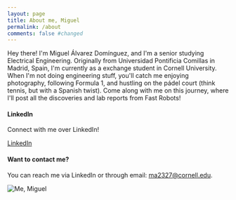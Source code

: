 ```yaml
---
layout: page
title: About me, Miguel
permalink: /about
comments: false #changed
---
```


<div class="row justify-content-between">
<div class="col-md-8 pr-5">

<p>Hey there! I'm Miguel Álvarez Domínguez, and I'm a senior studying Electrical Engineering. Originally from Universidad Pontificia Comillas in Madrid, Spain, I'm currently as a exchange student in Cornell University. When I'm not doing engineering stuff, you'll catch me enjoying photography, following Formula 1, and hustling on the pádel court (think tennis, but with a Spanish twist). Come along with me on this journey, where I'll post all the discoveries and lab reports from Fast Robots!</p>

<!--
<p class="mb-5"><img class="shadow-lg" src="{{site.baseurl}}/assets/images/mediumish-jekyll-template.png" alt="jekyll template mediumish" /></p>
-->
<h4>LinkedIn</h4>

<p>Connect with me over LinkedIn!</p>

<a target="_blank" href="https://www.linkedin.com/in/miguel-alvarez-dominguez/" class="btn btn-primary">LinkedIn</a>

<p></p>

<h4>Want to contact me?</h4>

<p>You can reach me via LinkedIn or through email: <a href="mailto:ma2327@cornell.edu">ma2327@cornell.edu</a>.</p>

</div>

<div class="col-md-4">

<div class="sticky-top sticky-top-80">
<!--
<h5>Buy me a coffee</h5>
-->
<p class="mb-5"><img class="shadow-lg" src="{{site.baseurl}}/assets/images/portrait.png" alt="Me, Miguel" /></p>

<!--
<p>Thank you for your support! Your donation helps me to maintain and improve <a target="_blank" href="https://github.com/wowthemesnet/mediumish-theme-jekyll">Mediumish <i class="fab fa-github"></i></a>.</p>

<a target="_blank" href="https://www.wowthemes.net/donate/" class="btn btn-danger">Buy me a coffee</a> <a target="_blank" href="https://bootstrapstarter.com/bootstrap-templates/template-mediumish-bootstrap-jekyll/" class="btn btn-warning">Documentation</a>
-->

</div>
</div>
</div>

